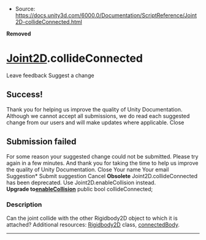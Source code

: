 * Source: https://docs.unity3d.com/6000.0/Documentation/ScriptReference/Joint2D-collideConnected.html

**Removed**   

#  [Joint2D](https://docs.unity3d.com/6000.0/Documentation/ScriptReference/Joint2D.html).collideConnected
Leave feedback
Suggest a change
## Success!
Thank you for helping us improve the quality of Unity Documentation. Although we cannot accept all submissions, we do read each suggested change from our users and will make updates where applicable.
Close
## Submission failed
For some reason your suggested change could not be submitted. Please <a>try again</a> in a few minutes. And thank you for taking the time to help us improve the quality of Unity Documentation.
Close
Your name Your email Suggestion* Submit suggestion
Cancel
**Obsolete** Joint2D.collideConnected has been deprecated. Use Joint2D.enableCollision instead.  
**Upgrade to[enableCollision](https://docs.unity3d.com/6000.0/Documentation/ScriptReference/Joint2D-enableCollision.html)** public bool collideConnected; 
### Description
Can the joint collide with the other Rigidbody2D object to which it is attached?
Additional resources: [Rigidbody2D](https://docs.unity3d.com/6000.0/Documentation/ScriptReference/Rigidbody2D.html) class, [connectedBody](https://docs.unity3d.com/6000.0/Documentation/ScriptReference/Joint2D-connectedBody.html).
* * *
